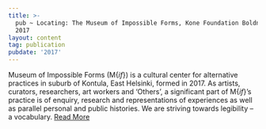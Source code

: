 ```yaml
---
title: >-
  pub ~ Locating: The Museum of Impossible Forms, Kone Foundation Boldness Blog,
  2017
layout: content
tag: publication
pubdate: '2017'
---
```

Museum of Impossible Forms (M{_if_}) is a cultural center for alternative practices in suburb of Kontula, East Helsinki, formed in 2017. As artists, curators, researchers, art workers and ‘Others’, a significant part of M{_if_}’s practice is of enquiry, research and representations of experiences as well as parallel personal and public histories. We are striving towards legibility – a vocabulary. [Read More](https://koneensaatio.fi/en/museum-of-impossible-forms/)

